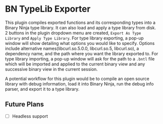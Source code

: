 # BN TypeLib Exporter

This plugin compiles exported functions and its corresponding types into a Binary Ninja type library. It can also load
and apply
a type library from disk. 2 buttons in the plugin dropdown menu are created, `Export As Type Library`
and `Apply Type Library`.
For type library exporting, a pop-up window will show detailing what options you would like to specify. Options include
alternative names(libcurl.so.5.0.0, libcurl.so.5, libcurl.so), a dependency name, and the path where you want the
library exported to.
For type library importing, a pop-up window will ask for the path to a `.bntl` file which will be imported and applied
to the
current binary view and any successive binary view in the current session.

A potential workflow for this plugin would be to compile an open source library with debug information, load it into
Binary Ninja,
run the debug info parser, and export it to a type library.

## Future Plans
- [ ] Headless support
